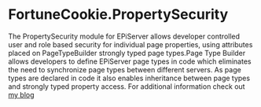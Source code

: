 FortuneCookie.PropertySecurity
===============

The PropertySecurity module for EPiServer allows developer controlled user and role based security for individual page properties, using attributes placed on PageTypeBuilder strongly typed page types.Page Type Builder allows developers to define EPiServer page types in code which eliminates the need to synchronize page types between different servers. As page types are declared in code it also enables inheritance between page types and strongly typed property access.
For additional information check out [my blog](http://www.markeverard.com) 